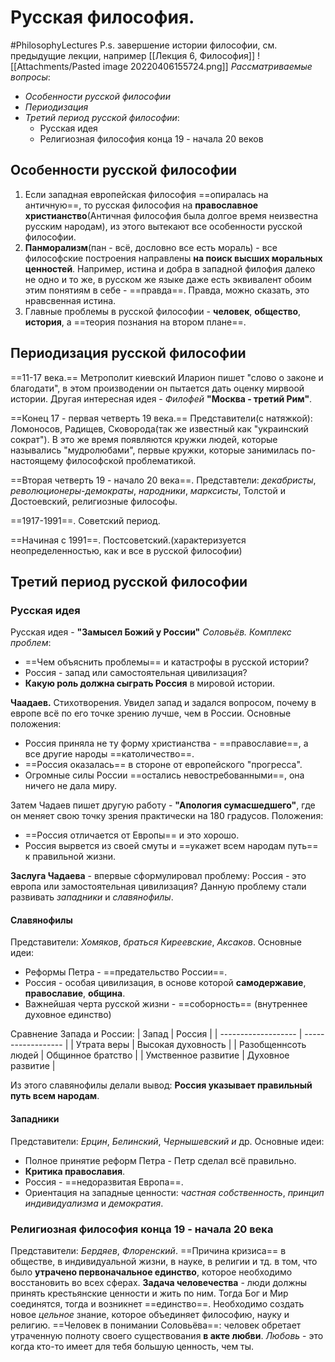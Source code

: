 # Русская философия.
#PhilosophyLectures 
P.s. завершение истории философии, см. предыдущие лекции, например [[Лекция 6, Философия]]
![[Attachments/Pasted image 20220406155724.png]]
*Рассматриваемые вопросы*:
- *Особенности русской философии*
- *Периодизация*
- *Третий период русской философии*: 
	- Русская идея
	- Религиозная философия конца 19 - начала 20 веков 

## Особенности русской философии
1) Если западная европейская философия ==опиралась на античную==, то русская философия на **православное христианство**(Античная философия была долгое время неизвестна русским народам),  из этого вытекают все особенности русской философии.
2) **Панморализм**(пан - всё, дословно все есть мораль) - все философские построения направлены **на поиск высших моральных ценностей**.
	Например, истина и добра в западной филофия далеко не одно и то же, в русском же языке даже есть эквивалент обоим этим понятиям в себе - ==правда==. Правда, можно сказать, это нравсвенная истина.
3) Главные проблемы в русской философии - **человек**, **общество**, **история**, а ==теория познания на втором плане==.

## Периодизация русской философии
==11-17 века.== 
Метрополит киевский Иларион пишет "слово о законе и благодати", в этом производении он пытается дать оценку мирвоой истории. Другая интересная идея - *Филофей*  **"Москва - третий Рим"**.

==Конец 17 - первая четверть 19 века.== 
Представители(с натяжкой): Ломоносов, Радищев, Сковорода(так же известный как "украинский сократ"). В это же время появляются кружки людей, которые назывались "мудролюбами", первые кружки, которые занимилась по-настоящему философской проблематикой.

==Вторая четверть 19 - начало 20 века==. 
Представтели: *декабристы*, *революционеры-демократы*, *народники*, *марксисты*, Толстой и Достоевский, религиозные философы.

==1917-1991==. Советский период.

==Начиная с 1991==. Постсоветский.(характеризуется неопределенностью, как и все в русской философии)

## Третий период русской философии
### Русская идея
Русская идея - **"Замысел Божий у России"** *Соловьёв.*
*Комплекс проблем*:
- ==Чем объяснить проблемы== и катастрофы в русской истории?
- Россия - запад или самостоятельная цивилизация?
- **Какую роль должна сыграть Россия** в мировой истории.

**Чаадаев.** Стихотворения.
Увидел запад и задался вопросом, почему в европе всё по его точке зрению лучше, чем в России.
Основные положения:
- Россия приняла не ту форму христианства - ==православие==, а все другие народы ==католичество==.
- ==Россия оказалась== в стороне от европейского "прогресса".
- Огромные силы России ==остались невостребованными==, она ничего не дала миру.

Затем Чадаев пишет другую работу - **"Апология сумасшедшего"**, где он меняет свою точку зрения практически на 180 градусов.
Положения:
- ==Россия отличается от Европы== и это хорошо. 
- Россия вырвется из своей смуты и ==укажет всем народам путь== к правильной жизни.

**Заслуга Чадаева** - впервые сформулировал проблему: Россия - это европа или замостоятельная цивилизация? Данную проблему стали развивать *западники* и *славянофилы*.

#### Славянофилы
Представители: *Хомяков*, *браться Киреевские*, *Аксаков*.
Основные идеи:
- Реформы Петра - ==предательство России==.
- Россия - особая цивилизация, в основе которой **самодержавие**, **православие**, **община**.
- Важнейшая черта русской жизни - ==соборность== (внутреннее духовное единство)

Сравнение Запада и России:
| Запад               | Россия             |
| ------------------- | ------------------ |
| Утрата веры         | Высокая духовность |
| Разобщеннсоть людей | Общинное братство  |
| Умственное развитие | Духовное развитие  |

Из этого славянофилы делали вывод: **Россия указывает правильный путь всем народам**.

#### Западники 
Представители: *Ерцин*, *Белинский*, *Чернышевский и* др.
Основные идеи:
- Полное принятие реформ Петра - Петр сделал всё правильно.
- **Критика православия**.
- Россия - ==недоразвитая Европа==.
- Ориентация на западные ценности: *частная собственность*, *принцип индивидуализма* и *демократия*.

### Религиозная философия конца 19 - начала 20 века
Представители: *Бердяев*, *Флоренский*.
==Причина кризиса== в обществе, в индивидуальной жизни, в науке, в религии и тд. в том, что было **утрачено первоначальное единство**, которое необходимо восстановить во всех сферах.
**Задача человечества** - люди должны принять крестьянские ценности и жить по ним. Тогда Бог и Мир соединятся, тогда и возникнет ==единство==. 
Необходимо создать новое *цельное* знание, которое объединяет философию, науку и религию.
==Человек в понимании Соловьёва==: человек обретает утраченную полноту своего существования **в акте любви**.  *Любовь* - это когда кто-то имеет для тебя большую ценность, чем ты.
